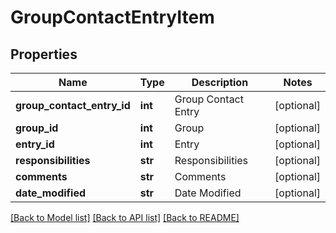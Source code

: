 # GroupContactEntryItem

## Properties
Name | Type | Description | Notes
------------ | ------------- | ------------- | -------------
**group_contact_entry_id** | **int** | Group Contact Entry | [optional] 
**group_id** | **int** | Group | [optional] 
**entry_id** | **int** | Entry | [optional] 
**responsibilities** | **str** | Responsibilities | [optional] 
**comments** | **str** | Comments | [optional] 
**date_modified** | **str** | Date Modified | [optional] 

[[Back to Model list]](../README.md#documentation-for-models) [[Back to API list]](../README.md#documentation-for-api-endpoints) [[Back to README]](../README.md)


